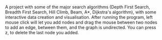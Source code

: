 A project with some of the major search algorithms (Depth  First Search, Breadth First Search, Hill Climb, Beam, A*, Dijkstra's algorithm), with some interactive data creation and visualisation. 
After running the program, left mouse click will let you add nodes and drag the mouse between two nodes to add an edge, between them, and the graph is undirected. 
You can press z, to delete the last node you added. 
